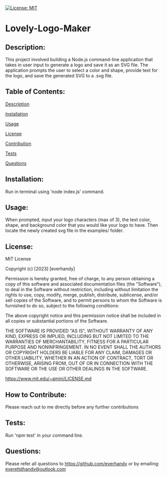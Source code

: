 [![License: MIT](https://img.shields.io/badge/License-MIT-yellow.svg)](https://opensource.org/licenses/MIT)
      
# Lovely-Logo-Maker
      
## Description:
      
This project involved building a Node.js command-line application that takes in user input to generate a logo and save it as an SVG file. The application prompts the user to select a color and shape, provide text for the logo, and save the generated SVG to a .svg file.
  
## Table of Contents:
  
[Description](#description)

[Installation](#installation)

[Usage](#usage)

[License](#license)

[Contribution](#contribution)

[Tests](#tests)

[Questions](#questions)
  
## Installation:
  
Run in terminal using 'node index.js' command.
  
## Usage:
  
When prompted, input your logo characters (max of 3), the text color, shape, and background color that you would like your logo to have. Then locate the newly created svg file in the examples/ folder.
  
## License:
  
MIT License
    
Copyright (c) [2023] [everhandy]
                
Permission is hereby granted, free of charge, to any person obtaining a copy of this software and associated documentation files (the "Software"), to deal in the Software without restriction, including without limitation the rights to use, copy, modify, merge, publish, distribute, sublicense, and/or sell copies of the Software, and to permit persons to whom the Software is furnished to do so, subject to the following conditions:
                
The above copyright notice and this permission notice shall be included in all copies or substantial portions of the Software.
                
THE SOFTWARE IS PROVIDED "AS IS", WITHOUT WARRANTY OF ANY KIND, EXPRESS OR IMPLIED, INCLUDING BUT NOT LIMITED TO THE WARRANTIES OF MERCHANTABILITY, FITNESS FOR A PARTICULAR PURPOSE AND NONINFRINGEMENT. IN NO EVENT SHALL THE AUTHORS OR COPYRIGHT HOLDERS BE LIABLE FOR ANY CLAIM, DAMAGES OR OTHER LIABILITY, WHETHER IN AN ACTION OF CONTRACT, TORT OR OTHERWISE, ARISING FROM, OUT OF OR IN CONNECTION WITH THE SOFTWARE OR THE USE OR OTHER DEALINGS IN THE SOFTWARE.

https://www.mit.edu/~amini/LICENSE.md
  
## How to Contribute:
  
Please reach out to me directly before any further contributions
  
## Tests:
  
Run 'npm test' in your command line.
  
## Questions:

Please refer all questions to https://github.com/everhandy or by emailing: everettdhandy@outlook.com